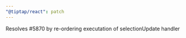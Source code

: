 ```yaml
---
"@tiptap/react": patch
---
```


Resolves #5870 by re-ordering executation of selectionUpdate handler
